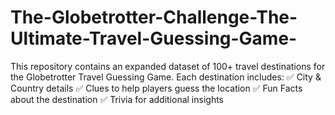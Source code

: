 # The-Globetrotter-Challenge-The-Ultimate-Travel-Guessing-Game-
This repository contains an expanded dataset of 100+ travel destinations for the Globetrotter Travel Guessing Game. Each destination includes:  ✅ City &amp; Country details ✅ Clues to help players guess the location ✅ Fun Facts about the destination ✅ Trivia for additional insights
